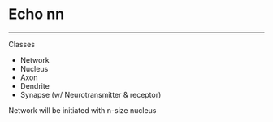 # Echo nn
---

Classes
- Network
- Nucleus
- Axon
- Dendrite
- Synapse (w/ Neurotransmitter & receptor)


Network will be initiated with n-size nucleus
